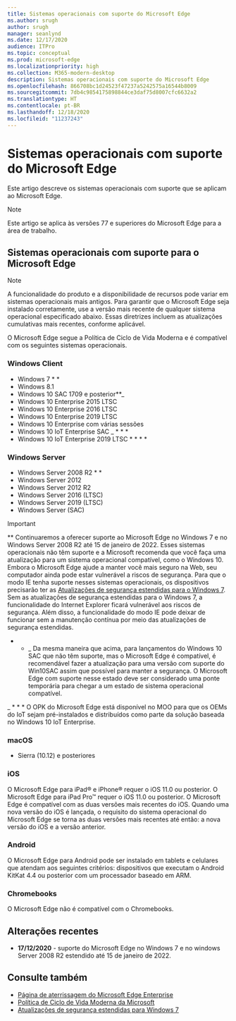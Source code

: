 ```yaml
---
title: Sistemas operacionais com suporte do Microsoft Edge
ms.author: srugh
author: srugh
manager: seanlynd
ms.date: 12/17/2020
audience: ITPro
ms.topic: conceptual
ms.prod: microsoft-edge
ms.localizationpriority: high
ms.collection: M365-modern-desktop
description: Sistemas operacionais com suporte do Microsoft Edge
ms.openlocfilehash: 866708bc1d24523f47237a5242575a16544b8009
ms.sourcegitcommit: 7db4c9854175898844ce3daf75d8007cfc6632a2
ms.translationtype: HT
ms.contentlocale: pt-BR
ms.lasthandoff: 12/18/2020
ms.locfileid: "11237243"
---
```

# Sistemas operacionais com suporte do Microsoft Edge

Este artigo descreve os sistemas operacionais com suporte que se aplicam ao Microsoft Edge.

> [!NOTE]
> Este artigo se aplica às versões 77 e superiores do Microsoft Edge para a área de trabalho.

## Sistemas operacionais com suporte para o Microsoft Edge

> [!NOTE]
> A funcionalidade do produto e a disponibilidade de recursos pode variar em sistemas operacionais mais antigos. Para garantir que o Microsoft Edge seja instalado corretamente, use a versão mais recente de qualquer sistema operacional especificado abaixo. Essas diretrizes incluem as atualizações cumulativas mais recentes, conforme aplicável.

O Microsoft Edge segue a Política de Ciclo de Vida Moderna e é compatível com os seguintes sistemas operacionais.

### Windows Client

- Windows 7 * *
- Windows 8.1
- Windows 10 SAC 1709 e posterior**_
- Windows 10 Enterprise 2015 LTSC
- Windows 10 Enterprise 2016 LTSC
- Windows 10 Enterprise 2019 LTSC
- Windows 10 Enterprise com várias sessões
- Windows 10 IoT Enterprise SAC _ * * *
- Windows 10 IoT Enterprise 2019 LTSC * * * *

### Windows Server

- Windows Server 2008 R2 * *
- Windows Server 2012
- Windows Server 2012 R2
- Windows Server 2016 (LTSC)
- Windows Server 2019 (LTSC)
- Windows Server (SAC)

> [!IMPORTANT]
> ** Continuaremos a oferecer suporte ao Microsoft Edge no Windows 7 e no Windows Server 2008 R2 até 15 de janeiro de 2022. Esses sistemas operacionais não têm suporte e a Microsoft recomenda que você faça uma atualização para um sistema operacional compatível, como o Windows 10. Embora o Microsoft Edge ajude a manter você mais seguro na Web, seu computador ainda pode estar vulnerável a riscos de segurança. Para que o modo IE tenha suporte nesses sistemas operacionais, os dispositivos precisarão ter as [Atualizações de segurança estendidas para o Windows 7](https://support.microsoft.com/help/4527878/faq-about-extended-security-updates-for-windows-7). Sem as atualizações de segurança estendidas para o Windows 7, a funcionalidade do Internet Explorer ficará vulnerável aos riscos de segurança. Além disso, a funcionalidade do modo IE pode deixar de funcionar sem a manutenção contínua por meio das atualizações de segurança estendidas.  
>
> * * _ Da mesma maneira que acima, para lançamentos do Windows 10 SAC que não têm suporte, mas o Microsoft Edge é compatível, é recomendável fazer a atualização para uma versão com suporte do Win10SAC assim que possível para manter a segurança. O Microsoft Edge com suporte nesse estado deve ser considerado uma ponte temporária para chegar a um estado de sistema operacional compatível.
>
> _ * * * O OPK do Microsoft Edge está disponível no MOO para que os OEMs do IoT sejam pré-instalados e distribuídos como parte da solução baseada no Windows 10 IoT Enterprise.

### macOS

- Sierra (10.12) e posteriores

### iOS

O Microsoft Edge para iPad&reg; e iPhone&reg; requer o iOS 11.0 ou posterior. O Microsoft Edge para iPad Pro&trade; requer o iOS 11.0 ou posterior. O Microsoft Edge é compatível com as duas versões mais recentes do iOS. Quando uma nova versão do iOS é lançada, o requisito do sistema operacional do Microsoft Edge se torna as duas versões mais recentes até então: a nova versão do iOS e a versão anterior.

### Android

O Microsoft Edge para Android pode ser instalado em tablets e celulares que atendam aos seguintes critérios: dispositivos que executam o Android KitKat 4.4 ou posterior com um processador baseado em ARM.

### Chromebooks

O Microsoft Edge não é compatível com o Chromebooks.

## Alterações recentes

- **17/12/2020** - suporte do Microsoft Edge no Windows 7 e no windows Server 2008 R2 estendido até 15 de janeiro de 2022.

## Consulte também

- [Página de aterrissagem do Microsoft Edge Enterprise](https://aka.ms/EdgeEnterprise)
- [Política de Ciclo de Vida Moderna da Microsoft](https://support.microsoft.com/help/30881/modern-lifecycle-policy)
- [Atualizações de segurança estendidas para Windows 7](https://support.microsoft.com/help/4527878/faq-about-extended-security-updates-for-windows-7)
